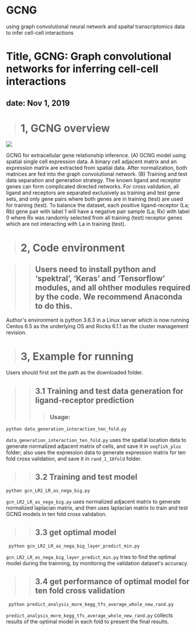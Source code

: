 # GCNG
using graph convolutional neural network and spaital transcriptomics data to infer cell-cell interactions
# Title, GCNG: Graph convolutional networks for inferring cell-cell interactions
## date: Nov 1, 2019

># 1, GCNG overview
![](https://github.com/xiaoyeye/GCNG/blob/master/GCNG.bmp)

GCNG for extracellular gene relationship inference. (A) GCNG model using spatial single cell expression data. A binary cell adjacent matrix and an expression matrix are extracted from spatial data. After normalization, both matrices are fed into the graph convolutional network. (B) Training and test data separation and generation strategy. The known ligand and receptor genes can form complicated directed networks. For cross validation, all ligand and receptors are separated exclusively as training and test gene sets, and only gene pairs where both genes are in training (test) are used for training (test). To balance the dataset, each positive ligand-receptor (La; Rb) gene pair with label 1 will have a negative pair sample (La; Rx) with label 0 where Rx was randomly selected from all training (test) receptor genes which are not interacting with La in training (test).

># 2, Code environment

>>## Users need to install python and ‘spektral’, ‘Keras’ and ‘Tensorflow’ modules, and  all ohther modules required by the code. We  recommend Anaconda to do this.
Author's environment is python 3.6.3 in a Linux server which is now running Centos 6.5 as the underlying OS and Rocks 6.1.1 as the cluster management revision. 

># 3, Example for running
Users should first set the path as the downloaded folder. 
>>## 3.1 Training and test data generation  for ligand-receptor prediction
>>>### Usage: 

    python data_generation_interaction_ten_fold.py

`data_generation_interaction_ten_fold.py` uses the spatial location data to generate normalized adjacent matrix of cells, and save it in `seqfish_plus` folder; also uses the expression data to generate expression matrix for ten fold cross validation, and save it in `rand_1_10fold` folder.

>>## 3.2 Training and test model

    python gcn_LR2_LR_as_nega_big.py
    
  `gcn_LR2_LR_as_nega_big.py` uses normalized adjacent matrix to generate normalized laplacian matrix, and then uses laplacian matrix to train and test GCNG models in ten fold cross validation. 
  
 >>## 3.3 get optimal model
 
     python gcn_LR2_LR_as_nega_big_layer_predict_min.py
     
   `gcn_LR2_LR_as_nega_big_layer_predict_min.py` tries to find the optimal model during the trainning, by monitoring the validation dataset's accuracy.
   
 >>## 3.4 get performance of optimal model for ten fold cross validation
  
     python predict_analysis_more_kegg_tfs_average_whole_new_rand.py
     
   `predict_analysis_more_kegg_tfs_average_whole_new_rand.py` collects results of the optimal model in each fold to present the final results.
 
